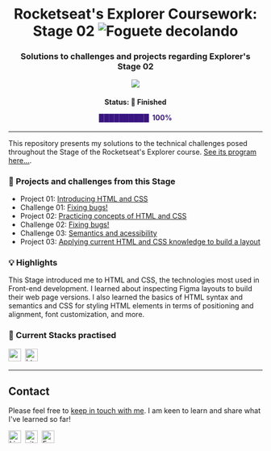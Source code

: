 <h1 align="center">
	Rocketseat's Explorer Coursework: Stage 02
        <img
        src="https://github.githubassets.com/images/icons/emoji/unicode/1f680.png"
        alt="Foguete decolando"
         />
</h1>

<h3 align="center">
	Solutions to challenges and projects regarding Explorer's Stage 02
</h3>

<p align="center">
	<img src="https://img.shields.io/github/last-commit/victorsgb/explorer/stage02?color=green?style=plastic"/>
</p>
<h4 align="center">
	Status: 🌱 Finished
       <p style="color:#381480"> ██████████ &nbsp;100% </p>
</h4>

---
This repository presents my solutions to the technical challenges posed throughout the Stage of the Rocketseat's Explorer course. [See its program here...](https://www.rocketseat.com.br/explorer).

### 📌 Projects and challenges from this Stage

- Project 01: [Introducing HTML and CSS](https://github.com/victorsgb/explorer/tree/stage02/project_01/)
- Challenge 01: [Fixing bugs!](https://github.com/victorsgb/explorer/tree/stage02/fixing_bugs_01/)
- Project 02: [Practicing concepts of HTML and CSS](https://github.com/victorsgb/explorer/tree/stage02/project_02/)
- Challenge 02: [Fixing bugs!](https://github.com/victorsgb/explorer/tree/stage02/fixing_bugs_02/)
- Challenge 03: [Semantics and acessibility](https://github.com/victorsgb/explorer/tree/stage02/acessibility/)
- Project 03: [Applying current HTML and CSS knowledge to build a layout](https://github.com/victorsgb/explorer/tree/stage02/layout_build/)

### 💡 Highlights
This Stage introduced me to HTML and CSS, the technologies most used in Front-end development. I learned about inspecting Figma layouts to build their web page versions. I also learned the basics of HTML syntax and semantics and CSS for styling HTML elements in terms of positioning and alignment, font customization, and more.

### 📌 Current Stacks practised
<img src="https://img.shields.io/badge/Css3-05122A?style=flat&logo=css3" alt="css3 Badge" height="25">&nbsp;
<img src="https://img.shields.io/badge/Html5-05122A?style=flat&logo=html5" alt="html5 Badge" height="25">&nbsp;

---
## Contact
Please feel free to [keep in touch with me](https://www.linkedin.com/in/victorsgb/). I am keen to learn and share what I've learned so far!

<a href="https://www.linkedin.com/in/victorsgb" target="_blank"><img src="https://img.shields.io/badge/victorsgb-0077B5?style=flat&logo=linkedin&logoColor=white" alt="LinkedIn Badge" height="25"></a>&nbsp;
<a href="https://discordapp.com/users/651602304235077655" target="_blank"><img src="https://img.shields.io/badge/vitu%238828-05122A?style=flat&logo=discord" alt="vitu#8828" height="25"></a>&nbsp;
<a href="mailto:victorsgb" target="_blank"><img src="https://img.shields.io/badge/victorsgb-D14836?style=flat&logo=gmail&logoColor=white" alt="Email Badge" height="25"></a>&nbsp;
<br clear="left"/>
